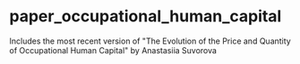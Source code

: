 # paper_occupational_human_capital
Includes the most recent version of "The Evolution of the Price and Quantity of
Occupational Human Capital" by Anastasiia Suvorova
